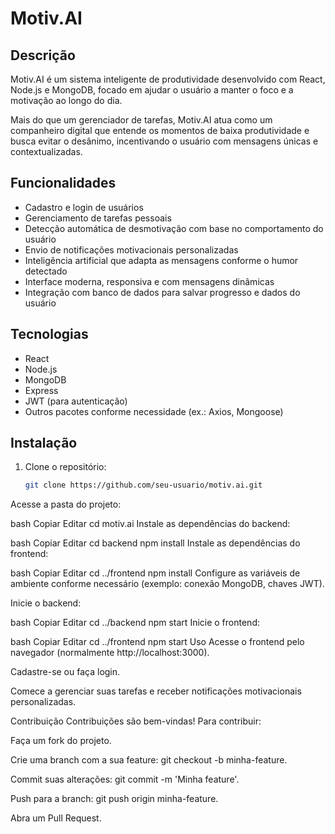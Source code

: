 # Motiv.AI

## Descrição

Motiv.AI é um sistema inteligente de produtividade desenvolvido com React, Node.js e MongoDB, focado em ajudar o usuário a manter o foco e a motivação ao longo do dia.

Mais do que um gerenciador de tarefas, Motiv.AI atua como um companheiro digital que entende os momentos de baixa produtividade e busca evitar o desânimo, incentivando o usuário com mensagens únicas e contextualizadas.

## Funcionalidades

- Cadastro e login de usuários
- Gerenciamento de tarefas pessoais
- Detecção automática de desmotivação com base no comportamento do usuário
- Envio de notificações motivacionais personalizadas
- Inteligência artificial que adapta as mensagens conforme o humor detectado
- Interface moderna, responsiva e com mensagens dinâmicas
- Integração com banco de dados para salvar progresso e dados do usuário

## Tecnologias

- React
- Node.js
- MongoDB
- Express
- JWT (para autenticação)
- Outros pacotes conforme necessidade (ex.: Axios, Mongoose)

## Instalação

1. Clone o repositório:

   ```bash
   git clone https://github.com/seu-usuario/motiv.ai.git
Acesse a pasta do projeto:

bash
Copiar
Editar
cd motiv.ai
Instale as dependências do backend:

bash
Copiar
Editar
cd backend
npm install
Instale as dependências do frontend:

bash
Copiar
Editar
cd ../frontend
npm install
Configure as variáveis de ambiente conforme necessário (exemplo: conexão MongoDB, chaves JWT).

Inicie o backend:

bash
Copiar
Editar
cd ../backend
npm start
Inicie o frontend:

bash
Copiar
Editar
cd ../frontend
npm start
Uso
Acesse o frontend pelo navegador (normalmente http://localhost:3000).

Cadastre-se ou faça login.

Comece a gerenciar suas tarefas e receber notificações motivacionais personalizadas.

Contribuição
Contribuições são bem-vindas! Para contribuir:

Faça um fork do projeto.

Crie uma branch com a sua feature: git checkout -b minha-feature.

Commit suas alterações: git commit -m 'Minha feature'.

Push para a branch: git push origin minha-feature.

Abra um Pull Request.
